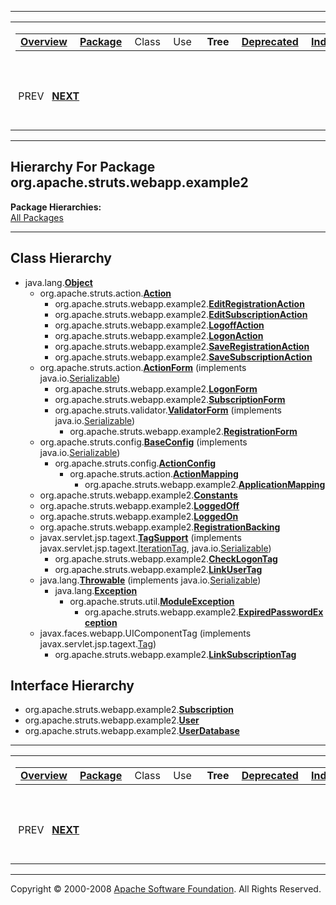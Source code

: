 ------------------------------------------------------------------------

<span id="navbar_top"></span> [](#skip-navbar_top "Skip navigation links")

<table>
<colgroup>
<col width="50%" />
<col width="50%" />
</colgroup>
<tbody>
<tr class="odd">
<td align="left"><span id="navbar_top_firstrow"></span>
<table>
<tbody>
<tr class="odd">
<td align="left"><a href="../../../../../overview-summary.html.md"><strong>Overview</strong></a> </td>
<td align="left"><a href="package-summary.html.md"><strong>Package</strong></a> </td>
<td align="left">Class </td>
<td align="left">Use </td>
<td align="left"> <strong>Tree</strong> </td>
<td align="left"><a href="../../../../../deprecated-list.html.md"><strong>Deprecated</strong></a> </td>
<td align="left"><a href="../../../../../index-all.html.md"><strong>Index</strong></a> </td>
<td align="left"><a href="../../../../../help-doc.html.md"><strong>Help</strong></a> </td>
</tr>
</tbody>
</table></td>
<td align="left"></td>
</tr>
<tr class="even">
<td align="left"> PREV   <a href="../../../../../org/apache/struts/webapp/example2/memory/package-tree.html.md"><strong>NEXT</strong></a></td>
<td align="left"><a href="../../../../../index.html.md?org/apache/struts/webapp/example2/package-tree.html"><strong>FRAMES</strong></a>    <a href="package-tree.html"><strong>NO FRAMES</strong></a>    
<a href="../../../../../allclasses-noframe.html.md"><strong>All Classes</strong></a></td>
</tr>
</tbody>
</table>

<span id="skip-navbar_top"></span>

------------------------------------------------------------------------

Hierarchy For Package org.apache.struts.webapp.example2
-------------------------------------------------------

**Package Hierarchies:**  
[All Packages](../../../../../overview-tree.html.md)

------------------------------------------------------------------------

Class Hierarchy
---------------

-   java.lang.[**Object**](http://java.sun.com/j2se/1.4.2/docs/api/java/lang/Object.html.md?is-external=true "class or interface in java.lang")
    -   org.apache.struts.action.[**Action**](http://struts.apache.org/apidocs/org/apache/struts/action/Action.html.md?is-external=true "class or interface in org.apache.struts.action")
        -   org.apache.struts.webapp.example2.[**EditRegistrationAction**](../../../../../org/apache/struts/webapp/example2/EditRegistrationAction.html.md "class in org.apache.struts.webapp.example2")
        -   org.apache.struts.webapp.example2.[**EditSubscriptionAction**](../../../../../org/apache/struts/webapp/example2/EditSubscriptionAction.html.md "class in org.apache.struts.webapp.example2")
        -   org.apache.struts.webapp.example2.[**LogoffAction**](../../../../../org/apache/struts/webapp/example2/LogoffAction.html.md "class in org.apache.struts.webapp.example2")
        -   org.apache.struts.webapp.example2.[**LogonAction**](../../../../../org/apache/struts/webapp/example2/LogonAction.html.md "class in org.apache.struts.webapp.example2")
        -   org.apache.struts.webapp.example2.[**SaveRegistrationAction**](../../../../../org/apache/struts/webapp/example2/SaveRegistrationAction.html.md "class in org.apache.struts.webapp.example2")
        -   org.apache.struts.webapp.example2.[**SaveSubscriptionAction**](../../../../../org/apache/struts/webapp/example2/SaveSubscriptionAction.html.md "class in org.apache.struts.webapp.example2")
    -   org.apache.struts.action.[**ActionForm**](http://struts.apache.org/apidocs/org/apache/struts/action/ActionForm.html.md?is-external=true "class or interface in org.apache.struts.action") (implements java.io.[Serializable](http://java.sun.com/j2se/1.4.2/docs/api/java/io/Serializable.html?is-external=true "class or interface in java.io"))
        -   org.apache.struts.webapp.example2.[**LogonForm**](../../../../../org/apache/struts/webapp/example2/LogonForm.html.md "class in org.apache.struts.webapp.example2")
        -   org.apache.struts.webapp.example2.[**SubscriptionForm**](../../../../../org/apache/struts/webapp/example2/SubscriptionForm.html.md "class in org.apache.struts.webapp.example2")
        -   org.apache.struts.validator.[**ValidatorForm**](http://struts.apache.org/apidocs/org/apache/struts/validator/ValidatorForm.html.md?is-external=true "class or interface in org.apache.struts.validator") (implements java.io.[Serializable](http://java.sun.com/j2se/1.4.2/docs/api/java/io/Serializable.html?is-external=true "class or interface in java.io"))
            -   org.apache.struts.webapp.example2.[**RegistrationForm**](../../../../../org/apache/struts/webapp/example2/RegistrationForm.html.md "class in org.apache.struts.webapp.example2")
    -   org.apache.struts.config.[**BaseConfig**](http://struts.apache.org/apidocs/org/apache/struts/config/BaseConfig.html.md?is-external=true "class or interface in org.apache.struts.config") (implements java.io.[Serializable](http://java.sun.com/j2se/1.4.2/docs/api/java/io/Serializable.html?is-external=true "class or interface in java.io"))
        -   org.apache.struts.config.[**ActionConfig**](http://struts.apache.org/apidocs/org/apache/struts/config/ActionConfig.html.md?is-external=true "class or interface in org.apache.struts.config")
            -   org.apache.struts.action.[**ActionMapping**](http://struts.apache.org/apidocs/org/apache/struts/action/ActionMapping.html.md?is-external=true "class or interface in org.apache.struts.action")
                -   org.apache.struts.webapp.example2.[**ApplicationMapping**](../../../../../org/apache/struts/webapp/example2/ApplicationMapping.html.md "class in org.apache.struts.webapp.example2")
    -   org.apache.struts.webapp.example2.[**Constants**](../../../../../org/apache/struts/webapp/example2/Constants.html.md "class in org.apache.struts.webapp.example2")
    -   org.apache.struts.webapp.example2.[**LoggedOff**](../../../../../org/apache/struts/webapp/example2/LoggedOff.html.md "class in org.apache.struts.webapp.example2")
    -   org.apache.struts.webapp.example2.[**LoggedOn**](../../../../../org/apache/struts/webapp/example2/LoggedOn.html.md "class in org.apache.struts.webapp.example2")
    -   org.apache.struts.webapp.example2.[**RegistrationBacking**](../../../../../org/apache/struts/webapp/example2/RegistrationBacking.html.md "class in org.apache.struts.webapp.example2")
    -   javax.servlet.jsp.tagext.[**TagSupport**](http://java.sun.com/j2ee/1.4/docs/api/javax/servlet/jsp/tagext/TagSupport.html.md?is-external=true "class or interface in javax.servlet.jsp.tagext") (implements javax.servlet.jsp.tagext.[IterationTag](http://java.sun.com/j2ee/1.4/docs/api/javax/servlet/jsp/tagext/IterationTag.html?is-external=true "class or interface in javax.servlet.jsp.tagext"), java.io.[Serializable](http://java.sun.com/j2se/1.4.2/docs/api/java/io/Serializable.html?is-external=true "class or interface in java.io"))
        -   org.apache.struts.webapp.example2.[**CheckLogonTag**](../../../../../org/apache/struts/webapp/example2/CheckLogonTag.html.md "class in org.apache.struts.webapp.example2")
        -   org.apache.struts.webapp.example2.[**LinkUserTag**](../../../../../org/apache/struts/webapp/example2/LinkUserTag.html.md "class in org.apache.struts.webapp.example2")
    -   java.lang.[**Throwable**](http://java.sun.com/j2se/1.4.2/docs/api/java/lang/Throwable.html.md?is-external=true "class or interface in java.lang") (implements java.io.[Serializable](http://java.sun.com/j2se/1.4.2/docs/api/java/io/Serializable.html?is-external=true "class or interface in java.io"))
        -   java.lang.[**Exception**](http://java.sun.com/j2se/1.4.2/docs/api/java/lang/Exception.html.md?is-external=true "class or interface in java.lang")
            -   org.apache.struts.util.[**ModuleException**](http://struts.apache.org/apidocs/org/apache/struts/util/ModuleException.html.md?is-external=true "class or interface in org.apache.struts.util")
                -   org.apache.struts.webapp.example2.[**ExpiredPasswordException**](../../../../../org/apache/struts/webapp/example2/ExpiredPasswordException.html.md "class in org.apache.struts.webapp.example2")
    -   javax.faces.webapp.UIComponentTag (implements javax.servlet.jsp.tagext.[Tag](http://java.sun.com/j2ee/1.4/docs/api/javax/servlet/jsp/tagext/Tag.html.md?is-external=true "class or interface in javax.servlet.jsp.tagext"))
        -   org.apache.struts.webapp.example2.[**LinkSubscriptionTag**](../../../../../org/apache/struts/webapp/example2/LinkSubscriptionTag.html.md "class in org.apache.struts.webapp.example2")

Interface Hierarchy
-------------------

-   org.apache.struts.webapp.example2.[**Subscription**](../../../../../org/apache/struts/webapp/example2/Subscription.html.md "interface in org.apache.struts.webapp.example2")
-   org.apache.struts.webapp.example2.[**User**](../../../../../org/apache/struts/webapp/example2/User.html.md "interface in org.apache.struts.webapp.example2")
-   org.apache.struts.webapp.example2.[**UserDatabase**](../../../../../org/apache/struts/webapp/example2/UserDatabase.html.md "interface in org.apache.struts.webapp.example2")

------------------------------------------------------------------------

<span id="navbar_bottom"></span> [](#skip-navbar_bottom "Skip navigation links")

<table>
<colgroup>
<col width="50%" />
<col width="50%" />
</colgroup>
<tbody>
<tr class="odd">
<td align="left"><span id="navbar_bottom_firstrow"></span>
<table>
<tbody>
<tr class="odd">
<td align="left"><a href="../../../../../overview-summary.html.md"><strong>Overview</strong></a> </td>
<td align="left"><a href="package-summary.html.md"><strong>Package</strong></a> </td>
<td align="left">Class </td>
<td align="left">Use </td>
<td align="left"> <strong>Tree</strong> </td>
<td align="left"><a href="../../../../../deprecated-list.html.md"><strong>Deprecated</strong></a> </td>
<td align="left"><a href="../../../../../index-all.html.md"><strong>Index</strong></a> </td>
<td align="left"><a href="../../../../../help-doc.html.md"><strong>Help</strong></a> </td>
</tr>
</tbody>
</table></td>
<td align="left"></td>
</tr>
<tr class="even">
<td align="left"> PREV   <a href="../../../../../org/apache/struts/webapp/example2/memory/package-tree.html.md"><strong>NEXT</strong></a></td>
<td align="left"><a href="../../../../../index.html.md?org/apache/struts/webapp/example2/package-tree.html"><strong>FRAMES</strong></a>    <a href="package-tree.html"><strong>NO FRAMES</strong></a>    
<a href="../../../../../allclasses-noframe.html.md"><strong>All Classes</strong></a></td>
</tr>
</tbody>
</table>

<span id="skip-navbar_bottom"></span>

------------------------------------------------------------------------

Copyright © 2000-2008 [Apache Software Foundation](http://www.apache.org/). All Rights Reserved.
